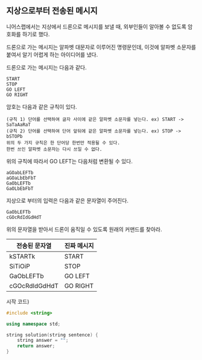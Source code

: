 ## 지상으로부터 전송된 메시지

니어스랩에서는 지상에서 드론으로 메시지를 보낼 때, 외부인들이 알아볼 수 없도록 암호화를 하기로 했다.

드론으로 가는 메시지는 알파벳 대문자로 이루어진 명령문인데, 이것에 알파벳 소문자를 붙여서 알기 어렵게 하는 아이디어를 냈다.

드론으로 가는 메시지는 다음과 같다.

```
START
STOP
GO LEFT
GO RIGHT
```

암호는 다음과 같은 규칙이 있다.
```
(규칙 1) 단어를 선택하여 글자 사이에 같은 알파벳 소문자를 넣는다. ex) START -> SaTaAaRaT
(규칙 2) 단어를 선택하여 단어 앞뒤에 같은 알파벳 소문자를 넣는다. ex) STOP -> bSTOPb
위의 두 가지 규칙은 한 단어당 한번만 적용될 수 있다.
한번 쓰인 알파벳 소문자는 다시 쓰일 수 없다.
```

위의 규칙에 따라서 GO LEFT는 다음처럼 변환될 수 있다.
```
aGOabLEFTb
aGOaLbEbFbT
GaObLEFTb
GaOLbEbFbT
```

지상으로 부터의 입력은 다음과 같은 문자열이 주어진다.
```
GaObLEFTb
cGOcRdIdGdHdT
```

위의 문자열을 받아서 드론이 움직일 수 있도록 원래의 커맨드를 찾아라.

전송된 문자열 | 진짜 메시지
------------ | -------------
kSTARTk | START
SiTiOiP | STOP
GaObLEFTb | GO LEFT
cGOcRdIdGdHdT | GO RIGHT


시작 코드)

```cpp
#include <string>

using namespace std;

string solution(string sentence) {
    string answer = "";
    return answer;
}
```
